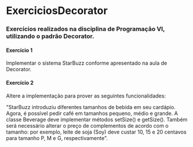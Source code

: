 # ExerciciosDecorator

### Exercícios realizados na disciplina de Programação VI, utilizando o padrão Decorator.

#### Exercício 1

Implementar o sistema StarBuzz conforme apresentado na aula de Decorator.

#### Exercício 2

Altere a implementação para prover as seguintes funcionalidades:  

"StarBuzz introduziu diferentes tamanhos de bebida em seu cardápio. Agora, é possível pedir café em tamanhos pequeno, médio e grande. A classe Beverage deve implementar métodos setSize() e getSize(). Também será necessário alterar o preço de complementos de acordo com o tamanho: por exemplo, leite de soja (Soy) deve custar 10, 15 e 20 centavos para tamanho P, M e G, respectivamente".